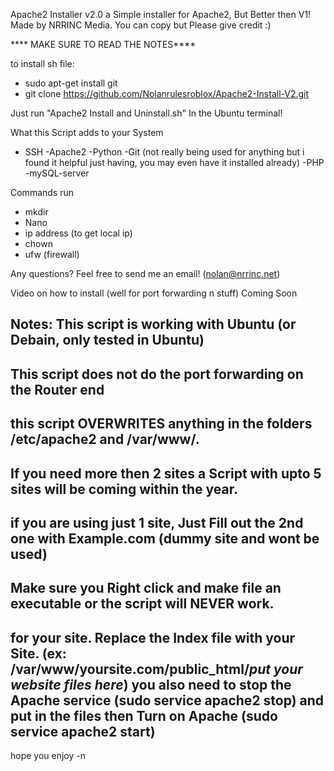 Apache2 Installer v2.0
a Simple installer for Apache2, But Better then V1!
Made by NRRINC Media. You can copy but Please give credit :)

**** MAKE SURE TO READ THE NOTES****

to install sh file:
 - sudo apt-get install git
 - git clone https://github.com/Nolanrulesroblox/Apache2-Install-V2.git


Just run "Apache2 Install and Uninstall.sh" In the Ubuntu terminal!

What this Script adds to your System
 - SSH
 -Apache2
 -Python
 -Git (not really being used for anything but i found it helpful just having, you may even have it installed already)
 -PHP
 -mySQL-server
 
 Commands run
  - mkdir
  - Nano
  - ip address (to get local ip)
  - chown
  - ufw (firewall)
 
 Any questions? Feel free to send me an email! (nolan@nrrinc.net)
 
 Video on how to install (well for port forwarding n stuff) Coming Soon
 
 Notes:
 This script is working with Ubuntu (or Debain, only tested in Ubuntu)
 -
 This script does not do the port forwarding on the Router end
 -
 <strong> this script OVERWRITES anything in the folders /etc/apache2 and /var/www/</strong>.
 -
 If you need more then 2 sites a Script with upto 5 sites will be coming within the year.
 -
 if you are using just 1 site, Just Fill out the 2nd one with Example.com (dummy site and wont be used)
 -
 Make sure you Right click and make file an executable or the script will NEVER work.
 -
 for your site. Replace the Index file with your Site. (ex: /var/www/yoursite.com/public_html/*put your website files here*) 
 you also need to stop the Apache service (sudo service apache2 stop) and put in the files then Turn on Apache (sudo service apache2 start)
 ---
 
 hope you enjoy -n
 
 

